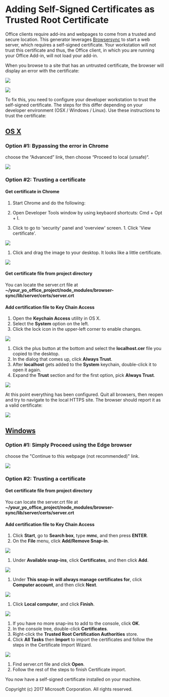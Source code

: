 # Adding Self-Signed Certificates as Trusted Root Certificate

Office clients require add-ins and webpages to come from a trusted and secure location. This generator leverages [Browsersync](https://browsersync.io/) to start a web server, which requires a self-signed certificate. Your workstation will not trust this certificate and thus, the Office client, in which you are running your Office Add-in, will not load your add-in.

 When you browse to a site that has an untrusted certificate, the browser will display an error with the certificate:
  		  
   ![](assets/ssl-chrome-error.png)
   
   ![](assets/ssl-edge-error.png)
   
 To fix this, you need to configure your developer workstation to trust the self-signed certificate. The steps for this differ depending on your developer environment (OSX / Windows / Linux). Use these instructions to trust the certificate:
 
## [OS X](https://support.apple.com/kb/PH18677)

### Option #1: Bypassing the error in Chrome

choose the “Advanced” link, then choose “Proceed to local (unsafe)“.

  ![](assets/ssl-chrome-bypass.gif)

### Option #2: Trusting a certificate

#### Get certificate in Chrome

1. Start Chrome and do the following:

  1. Open Developer Tools window by using keybaord shortcuts: Cmd + Opt + I.
  1. Click to go to 'security' panel and 'overview' screen.
	1. Click 'View certificate'.

  ![](assets/ssl-chrome-devtool.png)

1. Click and drag the image to your desktop. It looks like a little certificate.

  ![](assets/ssl-chorme-getcert.png)

#### Get certificate file from project directory

You can locate the server.crt file at **~/your_yo_office_project/node_modules/browser-sync/lib/server/certs/server.crt**

#### Add certification file to Key Chain Access

1. Open the **Keychain Access** utility in OS X.
  1. Select the **System** option on the left.
  1. Click the lock icon in the upper-left corner to enable changes.

  ![](assets/ssl-keychain-01.png)

  1. Click the plus button at the bottom and select the **localhost.cer** file you copied to the desktop.
  1. In the dialog that comes up, click **Always Trust**.
  1. After **localhost** gets added to the **System** keychain, double-click it to open it again.
  1. Expand the **Trust** section and for the first option, pick **Always Trust**.

  ![](assets/ssl-keychain-02.png)
  
At this point everything has been configured. Quit all browsers, then reopen and try to navigate to the local HTTPS site. The browser should report it as a valid certificate:

  ![](assets/ssl-chrome-good.png)

## [Windows](https://technet.microsoft.com/en-us/library/cc754841.aspx)

### Option #1: Simply Proceed using the Edge browser

choose the "Continue to this webpage (not recommended)" link.

  ![](assets/ssl-edge-bypass.gif)

### Option #2: Trusting a certificate

#### Get certificate file from project directory

You can locate the server.crt file at **~/your_yo_office_project/node_modules/browser-sync/lib/server/certs/server.crt**

#### Add certification file to Key Chain Access

1. Click **Start**, go to **Search box**, type **mmc**, and then press **ENTER**.
1. On the **File** menu, click **Add/Remove Snap-in**.

  ![](assets/ssl-windows-01.png)

1. Under **Available snap-ins**, click **Certificates**, and then click **Add**.

  ![](assets/ssl-windows-02.png)

1. Under **This snap-in will always manage certificates for**, click **Computer account**, and then click **Next**.

  ![](assets/ssl-windows-03.png)

1. Click **Local computer**, and click **Finish**.

  ![](assets/ssl-windows-04.png)

1. If you have no more snap-ins to add to the console, click **OK**.
1. In the console tree, double-click **Certificates**.
1. Right-click the **Trusted Root Certification Authorities** store.
1. Click **All Tasks** then **Import** to import the certificates and follow the steps in the Certificate Import Wizard.

  ![](assets/ssl-windows-05.png)

1. Find server.crt file and click **Open**.
1. Follow the rest of the steps to finish Certificate import.

You now have a self-signed certificate installed on your machine.

Copyright (c) 2017 Microsoft Corporation. All rights reserved.